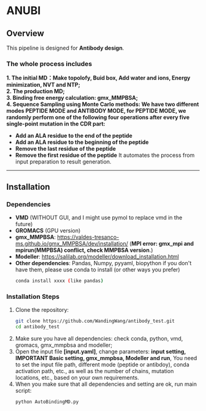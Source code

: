 # ANUBI

## **Overview**
This pipeline is designed for **Antibody design**. 
### **The whole process includes**  
**1. The initial MD：Make topolofy, Buid box, Add water and ions, Energy minimization, NVT and NTP;**   
**2. The production MD;**  
**3. Binding free energy calculation: gmx_MMPBSA;**  
**4. Sequence Sampling using Monte Carlo methods: We have two different modes PEPTIDE MODE and ANTIBODY MODE, for PEPTIDE MODE, we randomly perform one of the following four operations after every five single-point mutation in the CDR part:** 
- **Add an ALA residue to the end of the peptide** 
- **Add an ALA residue to the beginning of the peptide** 
- **Remove the last residue of the peptide** 
- **Remove the first residue of the peptide** 
It automates the process from input preparation to result generation.

---

## **Installation**
### **Dependencies**
- **VMD** (WITHOUT GUI, and I might use pymol to replace vmd in the future)
- **GROMACS** (GPU version)
- **gmx_MMPBSA**: https://valdes-tresanco-ms.github.io/gmx_MMPBSA/dev/installation/  (**MPI error: gmx_mpi and mpirun(MMPBSA) conflict, check MMPBSA version**.)  
- **Modeller**: https://salilab.org/modeller/download_installation.html  
- **Other dependencies**: Pandas, Numpy, pyyaml, biopython if you don't have them, please use conda to install (or other ways you prefer) 
   ```bash
   conda install xxxx (like pandas)  

### **Installation Steps**
1. Clone the repository:
   ```bash
   git clone https://github.com/WandingWang/antibody_test.git
   cd antibody_test
2. Make sure you have all dependencies: check conda, python, vmd, gromacs, gmx_mmpbsa and modeller;
3. Open the input file **[input.yaml]**, change parameters: **input setting, IMPORTANT Basic setting, gmx_mmpbsa, Modeller and run**, You need to set the input file path, different mode (peptide or antibdoy), conda activation path, etc., as well as the number of chains, mutation locations, etc., based on your own requirements.
4. When you make sure that all dependencies and setting are ok, run main script:
   ```bash
   python AutoBindingMD.py
   
